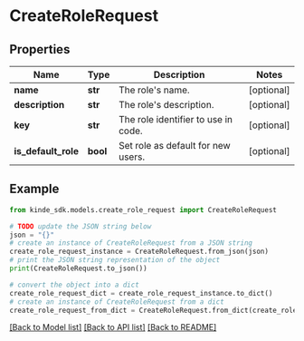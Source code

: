 # CreateRoleRequest


## Properties

Name | Type | Description | Notes
------------ | ------------- | ------------- | -------------
**name** | **str** | The role&#39;s name. | [optional] 
**description** | **str** | The role&#39;s description. | [optional] 
**key** | **str** | The role identifier to use in code. | [optional] 
**is_default_role** | **bool** | Set role as default for new users. | [optional] 

## Example

```python
from kinde_sdk.models.create_role_request import CreateRoleRequest

# TODO update the JSON string below
json = "{}"
# create an instance of CreateRoleRequest from a JSON string
create_role_request_instance = CreateRoleRequest.from_json(json)
# print the JSON string representation of the object
print(CreateRoleRequest.to_json())

# convert the object into a dict
create_role_request_dict = create_role_request_instance.to_dict()
# create an instance of CreateRoleRequest from a dict
create_role_request_from_dict = CreateRoleRequest.from_dict(create_role_request_dict)
```
[[Back to Model list]](../README.md#documentation-for-models) [[Back to API list]](../README.md#documentation-for-api-endpoints) [[Back to README]](../README.md)


